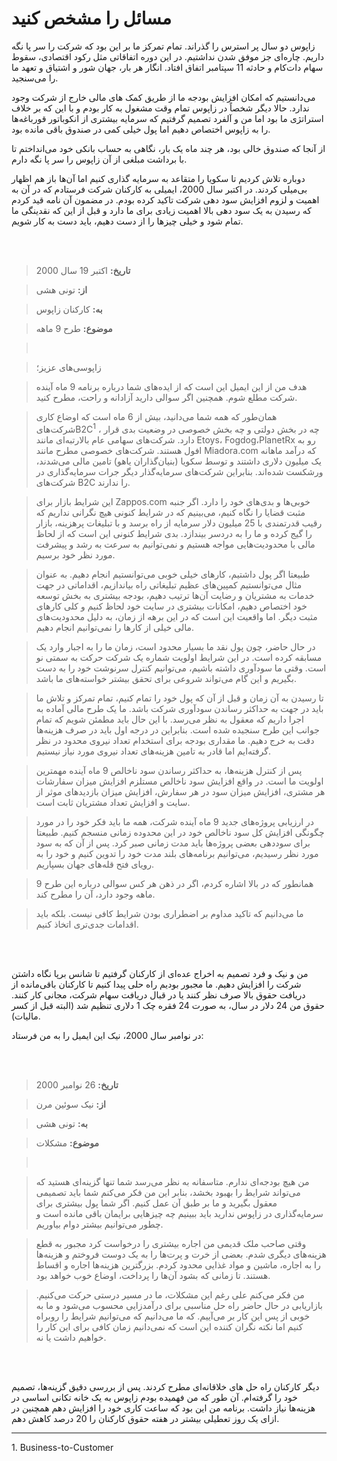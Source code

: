 # مسائل را مشخص کنید

زاپوس دو سال پر استرس را گذراند. تمام تمرکز ما بر این بود که شرکت را سر پا نگه داریم. چاره‌ای جز موفق شدن نداشتیم. در این دوره اتفاقاتی مثل رکود اقتصادی، سقوط سهام دات‌کام و حادثه 11 سپتامبر اتفاق افتاد. انگار هر بار، جهان شور و اشتیاق و تعهد ما را می‌سنجید.

می‌دانستیم که امکان افزایش بودجه ما از طریق کمک های مالی خارج از شرکت وجود ندارد. حالا دیگر شخصاً در زاپوس تمام وقت مشغول به کار بودم و با این که بر خلاف استراتژی ما بود اما من و آلفرد تصمیم گرفتیم که سرمایه بیشتری از انکوباتور قورباغه‌ها را به زاپوس اختصاص دهیم اما پول خیلی کمی در صندوق باقی مانده بود.

از آنجا که صندوق خالی بود، هر چند ماه یک بار، نگاهی به حساب بانکی خود می‌انداختم تا با برداشت مبلغی از آن زاپوس را سر پا نگه دارم.

دوباره تلاش کردیم تا سکویا را متقاعد به سرمایه گذاری کنیم اما آن‌ها باز هم اظهار بی‌میلی کردند. در اکتبر سال 2000، ایمیلی به کارکنان شرکت فرستادم که در آن به اهمیت و لزوم افزایش سود دهی شرکت تاکید کرده بودم. در مضمون آن نامه قید کردم که رسیدن به یک سود دهی بالا اهمیت زیادی برای ما دارد و قبل از این که نقدینگی ما تمام شود و خیلی چیزها را از دست دهیم، باید دست به کار شویم.

<br/><br/>

> **تاریخ:** اکتبر 19 سال 2000

> **از:** تونی هشی

> **به:** کارکنان زاپوس

> **موضوع:** طرح 9 ماهه

> <br/>

> زاپوسی‌های عزیز؛

>هدف من از این ایمیل این است که از ایده‌های شما درباره برنامه 9 ماه آینده شرکت مطلع شوم. همچنین اگر سوالی دارید آزادانه و راحت، مطرح کنید.

> همان‌طور که همه شما می‌دانید، بیش از 6 ماه  است که اوضاع کاری شرکت‌هایB2C<sup>1</sup> ، چه در بخش دولتی و چه بخش خصوصی در وضعیت بدی قرار دارد. شرکت‌های سهامی عام بالارتبه‌ای مانند Etoys، Fogdog،PlanetRx  رو به افول هستند. شرکت‌های خصوصی مطرح مانند Miadora.com که درآمد ماهانه یک میلیون دلاری داشتند و توسط سکویا (بنیان‌گذاران یاهو) تامین مالی می‌شدند، ورشکست شده‌اند. بنابراین شرکت‌های سرمایه‌گذار دیگر جرات سرمایه‌گذاری در شرکت‌های B2C را ندارند.

> این شرایط بازار برای Zappos.com خوبی‌ها و بدی‌های خود را دارد. اگر جنبه مثبت قضایا را نگاه کنیم، می‌بینیم که در شرایط کنونی هیچ نگرانی نداریم که رقیب قدرتمندی با 25 میلیون دلار سرمایه از راه برسد و با تبلیغات پرهزینه، بازار را گیج کرده و ما را به دردسر بیندازد. بدی شرایط کنونی این است که از لحاظ مالی با محدودیت‌هایی مواجه هستیم و نمی‌توانیم به سرعت به رشد و پیشرفت  مورد نظر خود برسیم.

> طبیعتا اگر پول داشتیم، کارهای خیلی خوبی می‌توانستیم انجام دهیم. به عنوان مثال می‌توانستیم کمپین‌های عظیم تبلیغاتی راه بیاندازیم، اقداماتی در جهت خدمات به مشتریان و رضایت آن‌ها ترتیب دهیم، بودجه بیشتری به بخش توسعه خود اختصاص دهیم، امکانات بیشتری در سایت خود لحاظ کنیم و کلی کارهای مثبت دیگر. اما واقعیت این است که در این برهه از زمان، به دلیل محدودیت‌های مالی خیلی از کارها را نمی‌توانیم انجام دهیم.

> در حال حاضر، چون پول نقد ما بسیار محدود است، زمان ما را به اجبار وارد یک مسابقه کرده است. در این شرایط اولویت شماره یک شرکت حرکت به سمتی نو است. وقتی ما سودآوری داشته باشیم، می‌توانیم کنترل سرنوشت خود را به دست بگیریم و این گام می‌تواند شروعی برای تحقق بیشتر خواسته‌های ما باشد.

> تا رسیدن به آن زمان و قبل از آن که پول خود را تمام کنیم، تمام تمرکز و تلاش ما باید در جهت به حداکثر رساندن سودآوری شرکت باشد. ما یک طرح مالی آماده به اجرا داریم که معقول به نظر می‌رسد. با این حال باید مطمئن شویم که تمام جوانب این طرح سنجیده شده است. بنابراین در درجه اول باید در صرف هزینه‌ها دقت به خرج دهیم. ما مقداری بودجه برای استخدام تعداد نیروی محدود در نظر گرفته‌ایم اما قادر به تامین هزینه‌های تعداد نیروی مورد نیاز نیستیم.

> پس از کنترل هزینه‌ها، به حداکثر رساندن سود ناخالص 9 ماه آینده مهمترین اولویت ما است. در واقع افزایش سود ناخالص مستلزم افزایش میزان سفارشات هر مشتری، افزایش میزان سود در هر سفارش، افزایش میزان بازدید‌های موثر از سایت و افزایش تعداد مشتریان ثابت است.

> در ارزیابی پروژه‌های جدید 9 ماه آینده شرکت، همه ما باید فکر خود را در مورد چگونگی افزایش کل سود ناخالص خود در این محدوده زمانی منسجم کنیم. طبیعتا برای سوددهی بعضی پروژه‌ها باید مدت زمانی صبر کرد. پس از آن که به سود مورد نظر رسیدیم، می‌توانیم برنامه‌های بلند مدت خود را تدوین کنیم و خود را به رویای فتح قله‌های جهان بسپاریم.

> همانطور که در بالا اشاره کردم، اگر در ذهن هر کس سوالی درباره این طرح 9 ماهه وجود دارد، آن را مطرح کند.

> ما می‌دانیم که تاکید مداوم بر اضطراری بودن شرایط کافی نیست. بلکه باید اقدامات جدی‌تری اتخاذ کنیم.

<br/><br/>

من و نیک و فرد تصمیم به اخراج عده‌ای از کارکنان گرفتیم تا شانس برپا نگاه داشتن شرکت را افزایش دهیم. ما مجبور بودیم راه حلی پیدا کنیم تا کارکنان باقی‌مانده از دریافت حقوق بالا صرف نظر کنند یا در قبال دریافت سهام شرکت، مجانی کار کنند. حقوق من 24 دلار در سال، به صورت 24 فقره چک 1 دلاری تنظیم شد (البته قبل از کسر مالیات).

در نوامبر سال 2000، نیک  این ایمیل را به من فرستاد:

<br/><br/>

> **تاریخ:** 26 نوامبر 2000

> **از:** نیک سوئین مرن

> **به:** تونی هشی

> **موضوع:** مشکلات

> <br/>

> من هیچ بودجه‌ای ندارم. متاسفانه به نظر می‌رسد شما تنها گزینه‌ای هستید که می‌تواند شرایط را بهبود بخشد، بنابر این من فکر می‌کنم شما باید تصمیمی معقول بگیرید و ما بر طبق آن عمل کنیم. اگر شما پول بیشتری برای سرمایه‌گذاری در زاپوس ندارید باید ببینیم چه چیزهایی برایمان باقی مانده است و چطور می‌توانیم بیشتر دوام بیاوریم.

> وقتی صاحب ملک قدیمی من اجاره بیشتری را درخواست کرد مجبور به قطع هزینه‌های دیگری شدم. بعضی از خرت و پرت‌ها را به یک دوست فروختم و هزینه‌ها را به اجاره، ماشین و مواد غذایی محدود کردم. بزرگترین هزینه‌ها اجاره و اقساط هستند. تا زمانی که بشود آن‌ها را پرداخت، اوضاع خوب خواهد بود.

> من فکر می‌کنم علی رغم این مشکلات، ما در مسیر درستی حرکت می‌کنیم. بازاریابی در حال حاضر راه حل مناسبی برای درآمدزایی محسوب می‌شود و ما به خوبی از پس این کار بر می‌آییم. که ما می‌دانیم که می‌توانیم شرایط را روبراه کنیم اما نکته نگران کننده این است که نمی‌دانیم زمان کافی برای این کار را خواهیم داشت یا نه.

<br/><br/>

دیگر کارکنان راه حل های خلاقانه‌ای مطرح کردند. پس از بررسی دقیق گزینه‌ها، تصمیم خود را گرفته‌ام. آن طور که من فهمیده بودم زاپوس به یک خانه تکانی اساسی در هزینه‌ها نیاز داشت. برنامه من این بود که ساعت کاری خود را افزایش دهم همچنین در ازای یک روز تعطیلی بیشتر در هفته حقوق کارکنان را 20 درصد کاهش دهم. 

---
<p style="direction: ltr; text-align: left">
1. Business-to-Customer<br/>
</p>